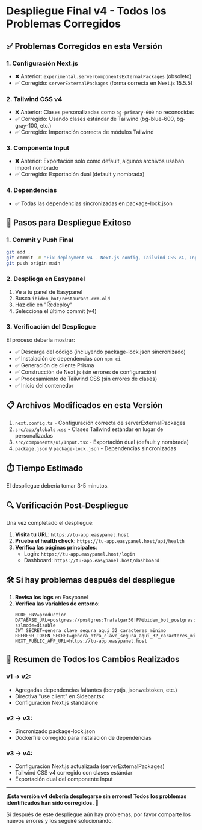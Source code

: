 # Despliegue Final v4 - Todos los Problemas Corregidos

## ✅ Problemas Corregidos en esta Versión

### 1. **Configuración Next.js**
- ❌ Anterior: `experimental.serverComponentsExternalPackages` (obsoleto)
- ✅ Corregido: `serverExternalPackages` (forma correcta en Next.js 15.5.5)

### 2. **Tailwind CSS v4**
- ❌ Anterior: Clases personalizadas como `bg-primary-600` no reconocidas
- ✅ Corregido: Usando clases estándar de Tailwind (bg-blue-600, bg-gray-100, etc.)
- ✅ Corregido: Importación correcta de módulos Tailwind

### 3. **Componente Input**
- ❌ Anterior: Exportación solo como default, algunos archivos usaban import nombrado
- ✅ Corregido: Exportación dual (default y nombrada)

### 4. **Dependencias**
- ✅ Todas las dependencias sincronizadas en package-lock.json

## 🚀 Pasos para Despliegue Exitoso

### 1. Commit y Push Final

```bash
git add .
git commit -m "Fix deployment v4 - Next.js config, Tailwind CSS v4, Input exports"
git push origin main
```

### 2. Despliega en Easypanel

1. Ve a tu panel de Easypanel
2. Busca `ibidem_bot/restaurant-crm-old`
3. Haz clic en "Redeploy"
4. Selecciona el último commit (v4)

### 3. Verificación del Despliegue

El proceso debería mostrar:
- ✅ Descarga del código (incluyendo package-lock.json sincronizado)
- ✅ Instalación de dependencias con `npm ci`
- ✅ Generación de cliente Prisma
- ✅ Construcción de Next.js (sin errores de configuración)
- ✅ Procesamiento de Tailwind CSS (sin errores de clases)
- ✅ Inicio del contenedor

## 📋 Archivos Modificados en esta Versión

1. `next.config.ts` - Configuración correcta de serverExternalPackages
2. `src/app/globals.css` - Clases Tailwind estándar en lugar de personalizadas
3. `src/components/ui/Input.tsx` - Exportación dual (default y nombrada)
4. `package.json` y `package-lock.json` - Dependencias sincronizadas

## ⏱️ Tiempo Estimado

El despliegue debería tomar 3-5 minutos.

## 🔍 Verificación Post-Despliegue

Una vez completado el despliegue:

1. **Visita tu URL**: `https://tu-app.easypanel.host`
2. **Prueba el health check**: `https://tu-app.easypanel.host/api/health`
3. **Verifica las páginas principales**:
   - Login: `https://tu-app.easypanel.host/login`
   - Dashboard: `https://tu-app.easypanel.host/dashboard`

## 🛠️ Si hay problemas después del despliegue

1. **Revisa los logs** en Easypanel
2. **Verifica las variables de entorno**:
   ```
   NODE_ENV=production
   DATABASE_URL=postgres://postgres:Trafalgar50!P@ibidem_bot_postgres:5432/ibidem_bot?sslmode=disable
   JWT_SECRET=genera_clave_segura_aqui_32_caracteres_minimo
   REFRESH_TOKEN_SECRET=genera_otra_clave_segura_aqui_32_caracteres_minimo
   NEXT_PUBLIC_APP_URL=https://tu-app.easypanel.host
   ```

## 🎯 Resumen de Todos los Cambios Realizados

### v1 → v2:
- Agregadas dependencias faltantes (bcryptjs, jsonwebtoken, etc.)
- Directiva "use client" en Sidebar.tsx
- Configuración Next.js standalone

### v2 → v3:
- Sincronizado package-lock.json
- Dockerfile corregido para instalación de dependencias

### v3 → v4:
- Configuración Next.js actualizada (serverExternalPackages)
- Tailwind CSS v4 corregido con clases estándar
- Exportación dual del componente Input

---

**¡Esta versión v4 debería desplegarse sin errores! Todos los problemas identificados han sido corregidos. 🎉**

Si después de este despliegue aún hay problemas, por favor comparte los nuevos errores y los seguiré solucionando.
